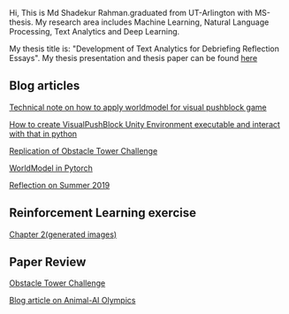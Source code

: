 Hi, This is Md Shadekur Rahman.graduated from UT-Arlington with MS-thesis. My research area includes Machine Learning, Natural Language Processing, Text Analytics and Deep Learning. 

My thesis title is: "Development of Text Analytics for Debriefing Reflection Essays". My thesis presentation and thesis paper can be found [here](https://github.com/Shadek07/ms-thesis)

## Blog articles

[Technical note on how to apply worldmodel for visual pushblock game](./pushblock_worldmodel.md)

[How to create VisualPushBlock Unity Environment executable and interact with that in python](./create_visual_pushblock_unity_env.md)

[Replication of Obstacle Tower Challenge](./analysis_obstacle_tower.md)

[WorldModel in Pytorch](./worldmodel_pytorch.md)

[Reflection on Summer 2019](./reflecting_summer19.md)

## Reinforcement Learning exercise
[Chapter 2](./RL_Chapter2.ipynb)[(generated images)](./images/RL_chapter2)

## Paper Review
[Obstacle Tower Challenge](./review_obstacle_tower.md)

[Blog article on Animal-AI Olympics](./animal_ai_blog.md)
